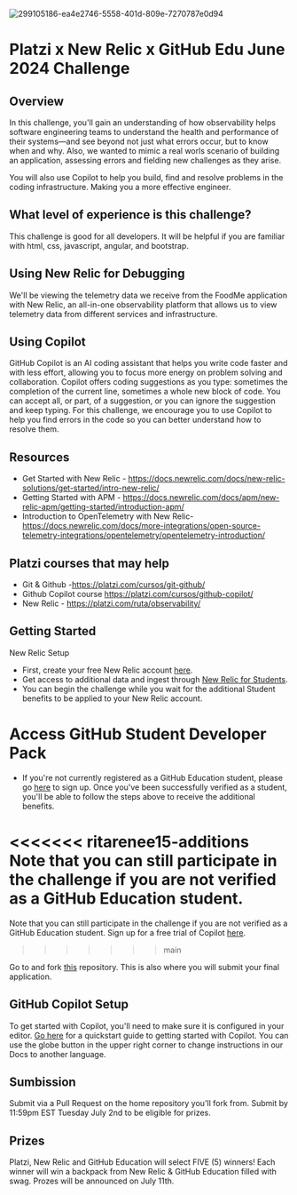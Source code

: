 ![299105186-ea4e2746-5558-401d-809e-7270787e0d94](https://github.com/gittogethers/platzi/assets/107881423/e89f79c9-2110-4d5a-8de5-854030b444e4)

# Platzi x New Relic x GitHub Edu June 2024 Challenge

## Overview
In this challenge, you'll gain an understanding of how observability helps software engineering teams to understand the health and performance of their systems—and see beyond not just what errors occur, but to know when and why. Also, we wanted to mimic a real worls scenario of building an application, assessing errors and fielding new challenges as they arise.

You will also use Copilot to help you build, find and resolve problems in the coding infrastructure. Making you a more effective engineer.

## What level of experience is this challenge?
This challenge is good for all developers. It will be helpful if you are familiar with html, css, javascript, angular, and bootstrap. 

## Using New Relic for Debugging
We'll be viewing the telemetry data we receive from the FoodMe application with New Relic, an all-in-one observability platform that allows us to view telemetry data from different services and infrastructure.


## Using Copilot
GitHub Copilot is an AI coding assistant that helps you write code faster and with less effort, allowing you to focus more energy on problem solving and collaboration. Copilot offers coding suggestions as you type: sometimes the completion of the current line, sometimes a whole new block of code. You can accept all, or part, of a suggestion, or you can ignore the suggestion and keep typing. For this challenge, we encourage you to use Copilot to help you find errors in the code so you can better understand how to resolve them.

## Resources
- Get Started with New Relic - https://docs.newrelic.com/docs/new-relic-solutions/get-started/intro-new-relic/
- Getting Started with APM - https://docs.newrelic.com/docs/apm/new-relic-apm/getting-started/introduction-apm/
- Introduction to OpenTelemetry with New Relic-
https://docs.newrelic.com/docs/more-integrations/open-source-telemetry-integrations/opentelemetry/opentelemetry-introduction/

## Platzi courses that may help
- Git & Github -https://platzi.com/cursos/git-github/ 
- Github Copilot course https://platzi.com/cursos/github-copilot/ 
- New Relic - https://platzi.com/ruta/observability/



## Getting Started
New Relic Setup
- First, create your free New Relic account [here](https://one.newrelic.com?utm_source=github&utm_medium=community&utm_campaign=global-fy25-q1-signups&utm_content=repo).
- Get access to additional data and ingest through [New Relic for Students](https://newrelic.com/students?utm_source=github&utm_medium=community&utm_campaign=global-fy25-q1-kickoff_challenge&utm_content=repo).
- You can begin the challenge while you wait for the additional Student benefits to be applied to your New Relic account.

# Access GitHub Student Developer Pack
- If you're not currently registered as a GitHub Education student, please go [here](https://education.github.com/discount_requests/application?utm_source=2024-06-11-Platzi-Challenge) to sign up. Once you've been successfully verified as a student, you'll be able to follow the steps above to receive the additional benefits.

<<<<<<< ritarenee15-additions
Note that you can still participate in the challenge if you are not verified as a GitHub Education student.
=======
Note that you can still participate in the challenge if you are not verified as a GitHub Education student. Sign up for a free trial of Copilot [here](https://github.com/features/copilot).
>>>>>>> main

Go to and fork [this](https://github.com/ritarenee15/foodme-platzi) repository. This is also where you will submit your final application.


## GitHub Copilot Setup
To get started with Copilot, you'll need to make sure it is configured in your editor. [Go here](https://docs.github.com/en/copilot/quickstart) for a quickstart guide to getting started with Copilot. You can use the globe button in the upper right corner to change instructions in our Docs to another language. 

## Sumbission
Submit via a Pull Request on the home repository you'll fork from. Submit by 11:59pm EST Tuesday July 2nd to be eligible for prizes.

## Prizes
Platzi, New Relic and GitHub Education will select FIVE (5) winners! Each winner will win a backpack from New Relic  & GitHub Education filled with swag. Prozes will be announced on July 11th.
